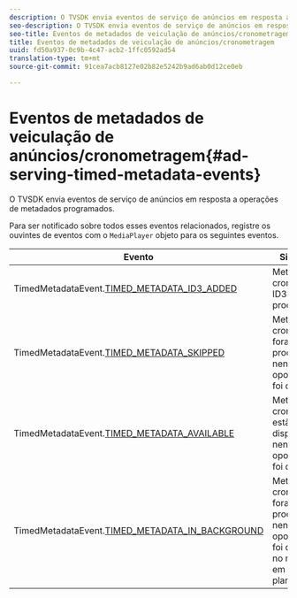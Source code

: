 ```yaml
---
description: O TVSDK envia eventos de serviço de anúncios em resposta a operações de metadados programados.
seo-description: O TVSDK envia eventos de serviço de anúncios em resposta a operações de metadados programados.
seo-title: Eventos de metadados de veiculação de anúncios/cronometragem
title: Eventos de metadados de veiculação de anúncios/cronometragem
uuid: fd50a937-0c9b-4c47-acb2-1ffc0592ad54
translation-type: tm+mt
source-git-commit: 91cea7acb8127e02b82e5242b9ad6ab0d12ce0eb

---
```



# Eventos de metadados de veiculação de anúncios/cronometragem{#ad-serving-timed-metadata-events}

O TVSDK envia eventos de serviço de anúncios em resposta a operações de metadados programados.

Para ser notificado sobre todos esses eventos relacionados, registre os ouvintes de eventos com o `MediaPlayer` objeto para os seguintes eventos.

| Evento | Significado |
|---|---|
| TimedMetadataEvent.[TIMED_METADATA_ID3_ADDED](https://help.adobe.com/en_US/primetime/api/psdk/asdoc-dhls_1.4/com/adobe/mediacore/events/TimedMetadataEvent.html#TIMED_METADATA_ID3_ADDED) | Metadados cronometrados ID3 foram processados. |
| TimedMetadataEvent.[TIMED_METADATA_SKIPPED](https://help.adobe.com/en_US/primetime/api/psdk/asdoc-dhls_1.4/com/adobe/mediacore/events/TimedMetadataEvent.html#TIMED_METADATA_SKIPPED) | Metadados cronometrados foram processados e nenhuma oportunidade foi detectada. |
| TimedMetadataEvent.[TIMED_METADATA_AVAILABLE](https://help.adobe.com/en_US/primetime/api/psdk/asdoc-dhls_2.3/com/adobe/tvsdk/mediacore/events/TimedMetadataEvent.html#TIMED_METADATA_AVAILABLE) | Metadados cronometrados estão disponíveis e nenhuma oportunidade foi detectada. |
| TimedMetadataEvent.[TIMED_METADATA_IN_BACKGROUND](https://help.stage.adobe.com/en_US/primetime/api/psdk/asdoc-dhls_2.3/com/adobe/tvsdk/mediacore/events/TimedMetadataEvent.html#TIMED_METADATA_IN_BACKGROUND) | Metadados cronometrados foram processados e nenhuma oportunidade foi detectada no manifesto em segundo plano. |